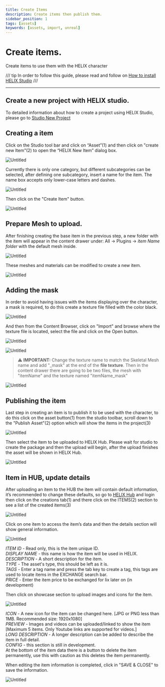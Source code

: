 ```yaml
---
title: Create Items
description: Create items then publish them.
sidebar_position: 1
tags: [assets]
keywords: [assets, import, unreal]
---
```

# Create items.

Create items to use them with the HELIX character

/// tip
In order to follow this guide, please read and follow on [How to install HELIX Studio](/assets-modding/studio/setting-up-studio.md)
/// 

---


## Create a new project with HELIX studio.

To detailed information about how to create a project using HELIX Studio, please go to [Studio New Project](/assets-modding/studio/create-project.md)


## Creating a item

Click on the Studio tool bar and click on “Asset”(1) and then click on "create new Item"(2) to open the “HELIX New Item” dialog box.

![Untitled](../../../img/docs/studio/hex-item-creation/Untitled4.png)

Currently there is only one category, but different subcategories can be selected, after defining one subcategory, insert a name for the item. The name box accepts only lower-case letters and dashes.

![Untitled](../../../img/docs/studio/hex-item-creation/Untitled5.png)

Then click on the "Create Item" button.

![Untitled](../../../img/docs/studio/hex-item-creation/Untitled6.png)


## Prepare Mesh to upload.

After finishing creating the base item in the previous step, a new folder with the item will appear in the content drawer under: All -> Plugins -> *item Name folder* with the default mesh inside.

![Untitled](../../../img/docs/studio/hex-item-creation/Untitled7.png)

These meshes and materials can be modified to create a new item.

![Untitled](../../../img/docs/studio/hex-item-creation/Untitled8.png)


## Adding the mask

In order to avoid having issues with the items displaying over the character, a mask is required, to do this create a texture file filled with the color black.

![Untitled](../../../img/docs/studio/hex-item-creation/Untitled9.png)

And then from the Content Browser, click on "Import" and browse where the texture file is located, select the file and click on the Open button.

![Untitled](../../../img/docs/studio/hex-item-creation/Untitled10.png)

![Untitled](../../../img/docs/studio/hex-item-creation/Untitled11.png)

> :warning: **IMPORTANT:** Change the texture name to match the Skeletal Mesh name and add "_mask" at the end of the **file texture**.
Then in the content drawer there are going to be two files, the mesh with "itemName" and the texture named "itemName_mask" 

![Untitled](../../../img/docs/studio/hex-item-creation/Untitled12.png)


## Publishing the item

Last step in creating an item is to publish it to be used with the character, to do this click on the asset button(1) from the studio toolbar, scroll down to the "Publish Asset"(2) option which will show the items in the project(3) 

![Untitled](../../../img/docs/studio/hex-item-creation/Untitled13.png)

Then select the item to be uploaded to HELIX Hub. Please wait for studio to create the package and then the upload will begin, after the upload finishes the asset will be shown in HELIX Hub.

![Untitled](../../../img/docs/studio/hex-item-creation/Untitled14.png)


## Item in HUB, update details

After uploading an item to the HUB the item will contain default information, it’s recommended to change these defaults, so go to [HELIX Hub](https://hub.helixgame.com/) and login then click on the creations tab(1) and there click on the ITEMS(2) section to see a list of the created items(3)

![Untitled](../../../img/docs/studio/hex-item-creation/Untitled15.png)

Click on one item to access the item’s data and then the details section will show general information.

![Untitled](../../../img/docs/studio/hex-item-creation/Untitled16.png)

*ITEM ID* - Read only, this is the item unique ID.  
*DISPLAY NAME* - this name is how the item will be used in HELIX.  
*DESCRIPTION* - A short description for the item.  
*TYPE* - The asset's type, this should be left as it is.  
*TAGS* - Enter a tag name and press the tab key to create a tag, this tags are used to locate items in the EXCHANGE search bar.  
*PRICE* - Enter the item price to be exchanged for lix later on (in development)  

Then click on showcase section to upload images and icons for the item.

![Untitled](../../../img/docs/studio/hex-item-creation/Untitled17.png)

*ICON* - A new icon for the item can be changed here. [JPG or PNG less than 1MB. Recommended size: 1920x1080]  
*PREVIEW* - Images and videos can be uploaded/linked to show the item [Maximum 5 items. Only Youtube links are supported for videos.]  
*LONG DESCRIPTION* - A longer description can be added to describe the item in full detail.  
*CONFIG* - this section is still in development.  
At the bottom of the item data there is a button to delete the item permanently, use this with caution as this deletes the item permanently.  

When editing the item information is completed, click in "SAVE & CLOSE" to save the information.

![Untitled](../../../img/docs/studio/hex-item-creation/Untitled18.png)


<!--## Use the item in HELIX

Now the item will be shown in the exchange and the avatar can be equipped with it.

![Untitled](../../../img/docs/studio/hex-item-creation/Untitled19.png)
-->
